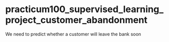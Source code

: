 # practicum100_supervised_learning_project_customer_abandonment
We need to predict whether a customer will leave the bank soon

